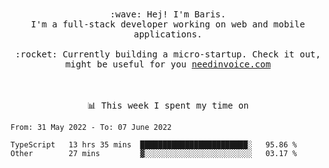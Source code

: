 <p align="center">
  <br><br>
  <samp>
    :wave: Hej! I'm Baris.
    <br>I'm a full-stack developer working on web and mobile applications.
       <br><br>:rocket: Currently building a micro-startup. Check it out, might be useful for you <a href="https://needinvoice.com/" target="_blank">needinvoice.com</a>

  </samp>
 <br><br><br>
</p>
<p align=center><samp>📊  This week I spent my time on</samp></p>


<!--START_SECTION:waka-->

```text
From: 31 May 2022 - To: 07 June 2022

TypeScript   13 hrs 35 mins  ████████████████████████░   95.86 %
Other        27 mins         ▓░░░░░░░░░░░░░░░░░░░░░░░░   03.17 %
```

<!--END_SECTION:waka-->


